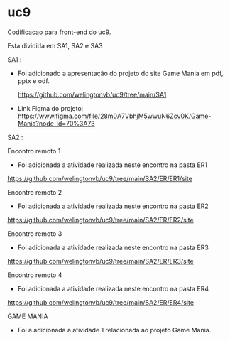 # uc9

Codificacao para front-end do uc9.

Esta dividida em SA1, SA2 e SA3

SA1 :

- Foi adicionado a apresentação do projeto do site Game Mania em pdf, pptx e odf.

  https://github.com/welingtonvb/uc9/tree/main/SA1

- Link Figma do projeto: https://www.figma.com/file/28m0A7VbhjM5wwuN6Zcv0K/Game-Mania?node-id=70%3A73  

SA2 :

Encontro remoto 1

- Foi adicionada a atividade realizada neste encontro na pasta ER1

https://github.com/welingtonvb/uc9/tree/main/SA2/ER/ER1/site

Encontro remoto 2

- Foi adicionada a atividade realizada neste encontro na pasta ER2

https://github.com/welingtonvb/uc9/tree/main/SA2/ER/ER2/site

Encontro remoto 3

- Foi adicionada a atividade realizada neste encontro na pasta ER3

https://github.com/welingtonvb/uc9/tree/main/SA2/ER/ER3/site

Encontro remoto 4

- Foi adicionada a atividade realizada neste encontro na pasta ER4

https://github.com/welingtonvb/uc9/tree/main/SA2/ER/ER4/site

GAME MANIA

- Foi a adicionada a atividade 1 relacionada ao projeto Game Mania.

